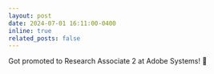 ```yaml
---
layout: post
date: 2024-07-01 16:11:00-0400
inline: true
related_posts: false
---
```


Got promoted to Research Associate 2 at Adobe Systems! 🎉
